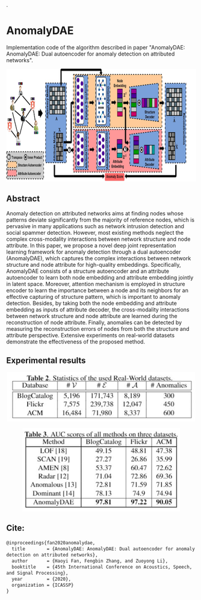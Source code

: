 ·

# AnomalyDAE

Implementation code of the algorithm described in paper "AnomalyDAE: AnomalyDAE: Dual autoencoder for anomaly detection on attributed networks". 


<p align="center">
  <img src="_images/AnomalyDAE_teaser.jpg" height="300"  />
</p>


## Abstract 

Anomaly detection on attributed networks aims at finding nodes whose patterns deviate significantly from the majority of reference nodes, which is pervasive in many applications such as network intrusion detection and social spammer detection. However, most existing methods neglect the complex cross-modality interactions between network structure and node attribute. In this paper, we propose a novel deep joint representation learning framework for anomaly detection through a dual autoencoder (AnomalyDAE), which captures the complex interactions between network structure and node attribute for high-quality embeddings. Specifically, AnomalyDAE consists of a structure autoencoder and an attribute autoencoder to learn both node embedding and attribute embedding jointly in latent space. Moreover, attention mechanism is employed in structure encoder to learn the importance between a node and its neighbors for an effective capturing of structure pattern, which is important to anomaly detection. Besides, by taking both the node embedding and attribute embedding as inputs of attribute decoder, the cross-modality interactions between network structure and node attribute are learned during the reconstruction of node attribute. Finally, anomalies can be detected by measuring the reconstruction errors of nodes from both the structure and attribute perspective. Extensive experiments on real-world datasets demonstrate the effectiveness of the proposed method.



## Experimental results  


<p align="center">
  <img src="_images/statistics.jpg" width="500"  />
</p>

<p align="center">
  <img src="_images/results.jpg" width="420"  />
</p>

## Cite:

```
@inproceedings{fan2020anomalydae,
  title        = {AnomalyDAE: AnomalyDAE: Dual autoencoder for anomaly detection on attributed networks},
  author       = {Haoyi Fan, Fengbin Zhang, and Zuoyong Li},
  booktitle    = {45th International Conference on Acoustics, Speech, and Signal Processing},
  year         = {2020},
  organization = {ICASSP}
}

```




